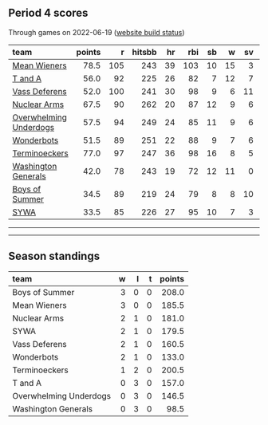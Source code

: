 

## Period 4 scores

Through games on 2022-06-19 ([website build status](https://github.com/brian-bot/pl-site/actions))


|team                                              | points|   r| hitsbb| hr| rbi| sb|  w| sv|  so|   era|  whip|
|:-------------------------------------------------|------:|---:|------:|--:|---:|--:|--:|--:|---:|-----:|-----:|
|[Mean Wieners](./meanwieners)                     |   78.5| 105|    243| 39| 103| 10| 15|  3| 149| 3.288| 1.096|
|[T and A](./tanda)                                |   56.0|  92|    225| 26|  82|  7| 12|  7| 153| 3.747| 1.156|
|[Vass Deferens](./vassdeferens)                   |   52.0| 100|    241| 30|  98|  9|  6| 11|  95| 4.154| 1.253|
|[Nuclear Arms](./nucleararms)                     |   67.5|  90|    262| 20|  87| 12|  9|  6| 140| 3.214| 1.107|
|[Overwhelming Underdogs](./overwhelmingunderdogs) |   57.5|  94|    249| 24|  85| 11|  9|  6| 140| 3.595| 1.296|
|[Wonderbots](./wonderbots)                        |   51.5|  89|    251| 22|  88|  9|  7|  6| 136| 3.216| 1.158|
|[Terminoeckers](./terminoeckers)                  |   77.0|  97|    247| 36|  98| 16|  8|  5| 138| 2.807| 1.069|
|[Washington Generals](./washingtongenerals)       |   42.0|  78|    243| 19|  72| 12| 11|  0| 133| 3.560| 1.157|
|[Boys of Summer](./boysofsummer)                  |   34.5|  89|    219| 24|  79|  8|  8| 10| 127| 4.185| 1.275|
|[SYWA](./sywa)                                    |   33.5|  85|    226| 27|  95| 10|  7|  3| 116| 5.239| 1.379|

* * *
* * *

## Season standings


|team                   |  w|  l|  t| points|
|:----------------------|--:|--:|--:|------:|
|Boys of Summer         |  3|  0|  0|  208.0|
|Mean Wieners           |  3|  0|  0|  185.5|
|Nuclear Arms           |  2|  1|  0|  181.0|
|SYWA                   |  2|  1|  0|  179.5|
|Vass Deferens          |  2|  1|  0|  160.5|
|Wonderbots             |  2|  1|  0|  133.0|
|Terminoeckers          |  1|  2|  0|  200.5|
|T and A                |  0|  3|  0|  157.0|
|Overwhelming Underdogs |  0|  3|  0|  146.5|
|Washington Generals    |  0|  3|  0|   98.5|


